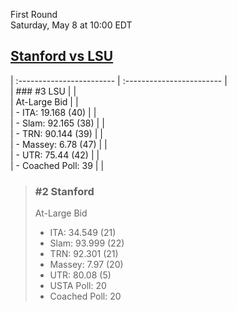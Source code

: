 First Round  
Saturday, May 8 at 10:00 EDT
## [Stanford vs LSU](https://www.ncaa.com/game/5833379) 

| :------------------------ | :------------------------ |  
| ### #3 LSU                | |  
| At-Large Bid              | |  
| - ITA: 19.168 (40)        | |  
| - Slam: 92.165 (38)       | |  
| - TRN: 90.144 (39)        | |  
| - Massey: 6.78 (47)       | |  
| - UTR: 75.44 (42)         | |  
| - Coached Poll: 39        | |  

> ### #2 Stanford  
> At-Large Bid  
> - ITA: 34.549 (21)  
> - Slam: 93.999 (22)  
> - TRN: 92.301 (21)  
> - Massey: 7.97 (20)  
> - UTR: 80.08 (5)  
> - USTA Poll: 20  
> - Coached Poll: 20  